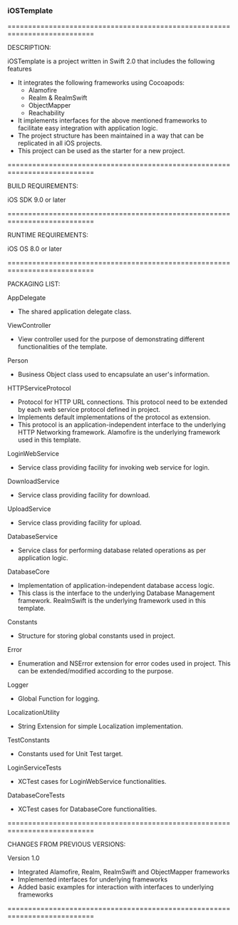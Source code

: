 ### iOSTemplate ###

===========================================================================

DESCRIPTION:

iOSTemplate is a project written in Swift 2.0 that includes the following features
- It integrates the following frameworks using Cocoapods:
    - Alamofire
    - Realm & RealmSwift
    - ObjectMapper
    - Reachability
- It implements interfaces for the above mentioned frameworks to facilitate easy integration with application logic.
- The project structure has been maintained in a way that can be replicated in all iOS projects.
- This project can be used as the starter for a new project.

===========================================================================

BUILD REQUIREMENTS:

iOS SDK 9.0 or later

===========================================================================

RUNTIME REQUIREMENTS:

iOS OS 8.0 or later

===========================================================================

PACKAGING LIST:

AppDelegate
- The shared application delegate class.

ViewController
- View controller used for the purpose of demonstrating different functionalities of the template.

Person
- Business Object class used to encapsulate an user's information.

HTTPServiceProtocol
- Protocol for HTTP URL connections. This protocol need to be extended by each web service protocol defined in project.
- Implements default implementations of the protocol as extension.
- This protocol is an application-independent interface to the underlying HTTP Networking framework. Alamofire is the underlying framework used in this template.

LoginWebService
- Service class providing facility for invoking web service for login.

DownloadService
- Service class providing facility for download.

UploadService
- Service class providing facility for upload.

DatabaseService
- Service class for performing database related operations as per application logic.

DatabaseCore
- Implementation of application-independent database access logic.
- This class is the interface to the underlying Database Management framework. RealmSwift is the underlying framework used in this template.

Constants
- Structure for storing global constants used in project.

Error
- Enumeration and NSError extension for error codes used in project. This can be extended/modified according to the purpose.

Logger
- Global Function for logging.

LocalizationUtility
- String Extension for simple Localization implementation.

TestConstants
- Constants used for Unit Test target.

LoginServiceTests
- XCTest cases for LoginWebService functionalities.

DatabaseCoreTests
- XCTest cases for DatabaseCore functionalities.

===========================================================================

CHANGES FROM PREVIOUS VERSIONS:

Version 1.0
- Integrated Alamofire, Realm, RealmSwift and ObjectMapper frameworks
- Implemented interfaces for underlying frameworks
- Added basic examples for interaction with interfaces to underlying frameworks

===========================================================================